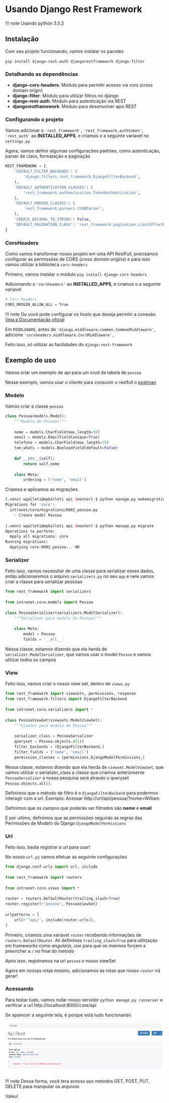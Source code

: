 # Usando Django Rest Framework

!!! note
    Usando python 3.5.2

## Instalação

Com seu projeto funcionando, vamos instalar os pacotes

`pip install django-rest-auth djangorestframework django-filter`

### Detalhando as dependências
* **django-cors-headers**: Módulo para permitir acesso via cors (cross domain origin)
* **django-filter**: Módulo para utilizar filtros no django
* **django-rest-auth**: Módulo para autenticação via REST
* **djangorestframework**: Módulo para desenvolver apis REST

### Configurando o projeto

Vamos adicionar o `'rest_framework'`, `'rest_framework.authtoken'`, `'rest_auth'` ao **INSTALLED_APPS**, e criamos o a seguinte variavel no `settings.py`

Agora, vamos definir algumas configurações padrões, como autenticação, parser de class, formatação e paginação

```python
REST_FRAMEWORK = {
    'DEFAULT_FILTER_BACKENDS': (
        'django_filters.rest_framework.DjangoFilterBackend',
    ),
    'DEFAULT_AUTHENTICATION_CLASSES': (
        'rest_framework.authentication.TokenAuthentication',
    ),
    'DEFAULT_PARSER_CLASSES': (
        'rest_framework.parsers.JSONParser',
    ),
    'COERCE_DECIMAL_TO_STRING': False,
    'DEFAULT_PAGINATION_CLASS': 'rest_framework.pagination.LimitOffsetPagination',
}
```

### CorsHeaders
Como vamos transformar nosso projeto em uma API RestFull, precisamos configurar as permissões de CORS (*cross domain origins*) e para isso vamos utilizar a biblioteca `cors-headers`

Primeiro, vamos instalar o módulo `pip install django-cors-headers`

Adicionando o `'corsheaders'` ao **INSTALLED_APPS**, e criamos o a seguinte variavel

```python
# Cors Headers
CORS_ORIGIN_ALLOW_ALL = True
```

!!! note
    Ou você pode configurar os hosts que deseja permitir a conexão. [Veja a Documentação oficial](https://github.com/ottoyiu/django-cors-headers)

Em `MIDDLEWARE`, antes de `'django.middleware.common.CommonMiddleware'`, adicione `'corsheaders.middleware.CorsMiddleware',`

Feito isso, só utilizar as facilidades do `django-rest-framework`

## Exemplo de uso

Vamos criar um exemplo de api para um crud da tabela de `pessoa`

Nesse exemplo, vamos usar o cliente para consumir o restfull o [postman](https://www.getpostman.com/)

### Modelo

Vamos criar a classe `pessoa`

```python
class Pessoa(models.Model):
    """Modelo de Pessoas"""

    nome = models.CharField(max_length=50)
    email = models.EmailField(unique=True)
    telefone = models.CharField(max_length=15)
    tem_whats = models.BooleanField(default=False)

    def __str__(self):
        return self.nome

    class Meta:
        ordering = ('nome', 'email')
```

Criamos e aplicamos as migrações

```bash
(.venv) wgalleti@mpGalleti api (master) $ python manage.py makemigrations
Migrations for 'core':
  intranet/core/migrations/0002_pessoa.py
    - Create model Pessoa

(.venv) wgalleti@mpGalleti api (master) $ python manage.py migrate
Operations to perform:
  Apply all migrations: core
Running migrations:
  Applying core.0002_pessoa... OK
```

### Serializer
Feito isso, vamos necessitar de uma classe para serializar esses dados, então adicionaremos o arquivo `serializers.py` no seu `app` e nele vamos criar a classe para serializar pessoas

```python
from rest_framework import serializers

from intranet.core.models import Pessoa
        
class PessoaSerializer(serializers.ModelSerializer):
    """Serializer para modelo de Pessoas"""
    
    class Meta:
        model = Pessoa
        fields = '__all__'
```

Nessa classe, estamos dizendo que ela herda de `serializer.ModelSerializer`, que vamos usar o model `Pessoa` e vamos utilizar todos os campos

### View

Feito isso, vamos criar o nosso view set, dentro de `views.py`

```python
from rest_framework import viewsets, permissions, response
from rest_framework.filters import DjangoFilterBackend

from intranet.core.serializers import *
    
class PessoaViewSet(viewsets.ModelViewSet):
    """ViewSet para modelo de Pessoa"""
    
    serializer_class = PessoaSerializer
    queryset = Pessoa.objects.all()
    filter_backends = (DjangoFilterBackend,)
    filter_fields = ('nome', 'email')
    permission_classes = (permissions.DjangoModelPermissions,)
```

Nessa classe, estamos dizendo que ela herda de `viewset.ModelViewSet`, que vamos utilizar o serializer_class a classe que criamos anteriomente `PessoaSerializer` a nossa pesquisa será através o queryset `Pessoa.objects.all()`.

Definimos que o método de filtro é o `DjangoFilterBackend` para podermos interagir com a url. Exemplo: Acessar http://url/api/pessoa/?nome=William

Definimos que os campos que poderão ser filtrados são **nome** e **email**

E por ultimo, definimos que as permissões seguirão as regras das Permissões de Modelo do Django `DjangoModelPermissions`

### Url
Feito isso, basta registrar a url para usar!

No nosso `url.py` vamos efetuar as seguinte configurações

```python
from django.conf.urls import url, include

from rest_framework import routers

from intranet.core.views import *

router = routers.DefaultRouter(trailing_slash=True)
router.register(r'pessoa', PessoaViewSet)

urlpatterns = [
    url(r'^api/', include(router.urls)),
]
```

Primeiro, criamos uma variavel `router` recebendo informações de `routers.DefaultRouter`. Ali definimos `trailing_slash=True` para utilização em frameworks como *angularjs*, *vue* para que os mesmos forçem a preencher a `/` no final do metodo

Após isso, registramos na url `pessoa` o nosso viewSet

Agora em nossas rotas mesmo, adicionamos as rotas que nosso `router` irá gerar!

### Acessando

Para testar tudo, vamos rodar nosso servidor `python manage.py runserver` e verificar a url http://localhost:8000/core/api

Se aparecer a seguinte tela, é porque está tudo funcionando

![img](rest_01.png)

!!! note
    Dessa forma, você tera acesso aos metodos GET, POST, PUT, DELETE para manipular os arquivos


Valeu!